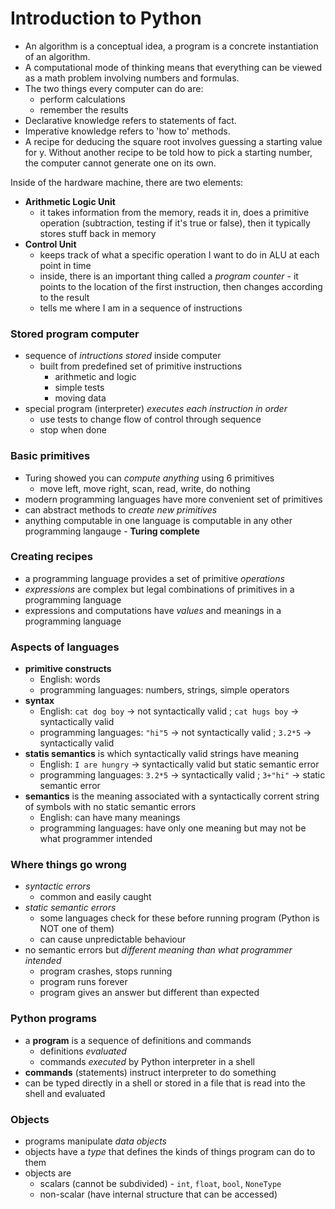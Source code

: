 # Introduction to Python
- An algorithm is a conceptual idea, a program is a concrete instantiation of an algorithm.
- A computational mode of thinking means that everything can be viewed as a math problem involving numbers and formulas.
- The two things every computer can do are:
  - perform calculations
  - remember the results
- Declarative knowledge refers to statements of fact.
- Imperative knowledge refers to 'how to' methods.
- A recipe for deducing the square root involves guessing a starting value for y. Without another recipe to be told how to pick a starting number, the computer cannot generate one on its own.

Inside of the hardware machine, there are two elements:
- **Arithmetic Logic Unit**
  - it takes information from the memory, reads it in, does a primitive operation (subtraction, testing if it's true or false), then it typically stores stuff back in memory
- **Control Unit**
  - keeps track of what a specific operation I want to do in ALU at each point in time
  - inside, there is an important thing called a *program counter* - it points to the location of the first instruction, then changes according to the result
  - tells me where I am in a sequence of instructions

### Stored program computer
- sequence of *intructions stored* inside computer
  - built from predefined set of primitive instructions
    - arithmetic and logic
    - simple tests
    - moving data
- special program (interpreter) *executes each instruction in order*
  - use tests to change flow of control through sequence
  - stop when done

### Basic primitives
- Turing showed you can *compute anything* using 6 primitives
  - move left, move right, scan, read, write, do nothing
- modern programming languages have more convenient set of primitives
- can abstract methods to *create new primitives*
- anything computable in one language is computable in any other programming langauge - **Turing complete**

### Creating recipes
- a programming language provides a set of primitive *operations*
- *expressions* are complex but legal combinations of primitives in a programming language
- expressions and computations have *values* and meanings in a programming language

### Aspects of languages
- **primitive constructs**
  - English: words
  - programming languages: numbers, strings, simple operators
- **syntax**
  - English: `cat dog boy` -> not syntactically valid ; `cat hugs boy` -> syntactically valid
  - programming languages: `"hi"5` -> not syntactically valid ; `3.2*5` -> syntactically valid
- **statis semantics** is which syntactically valid strings have meaning
  - English: `I are hungry` -> syntactically valid but static semantic error
  - programming languages: `3.2*5` -> syntactically valid ; `3+"hi"` -> static semantic error
- **semantics** is the meaning associated with a syntactically corrent string of symbols with no static semantic errors
  - English: can have many meanings
  - programming languages: have only one meaning but may not be what programmer intended

### Where things go wrong
- *syntactic errors*
  - common and easily caught
- *static semantic errors*
  - some languages check for these before running program (Python is NOT one of them)
  - can cause unpredictable behaviour
- no semantic errors but *different meaning than what programmer intended*
  - program crashes, stops running
  - program runs forever
  - program gives an answer but different than expected

### Python programs
- a **program** is a sequence of definitions and commands
  - definitions *evaluated*
  - commands *executed* by Python interpreter in a shell
- **commands** (statements) instruct interpreter to do something
- can be typed directly in a shell or stored in a file that is read into the shell and evaluated

### Objects
- programs manipulate *data objects*
- objects have a *type* that defines the kinds of things program can do to them
- objects are
  - scalars (cannot be subdivided) - `int`, `float`, `bool`, `NoneType`
  - non-scalar (have internal structure that can be accessed)
